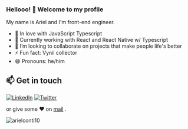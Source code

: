 ### Hellooo! 👋 Welcome to my profile

My name is Ariel and I'm front-end engineer.

 - 💙 In love with JavaScript Typescript
 - 🌱 Currently working with React and React Native w/ Typescript
 - 👯 I’m looking to collaborate on projects that make people life's better
 - ⚡ Fun fact: Vynil collector
 - 😄 Pronouns: he/him


## 📫 Get in touch
[![LinkedIn](https://img.shields.io/badge/LinkedIn-0077B5?style=for-the-badge&logo=linkedin&logoColor=white)](https://in.linkedin.com/in/arielconti10) [![Twitter](https://img.shields.io/badge/Twitter-1DA1F2?style=for-the-badge&logo=twitter&logoColor=white)](https://twitter.com/arielsp11)


 or give some ♥ on [mail](mailto:arielconti10@gmail.com) .


<p align="left"> <img src="https://komarev.com/ghpvc/?username=arielconti10&label=Profile%20views&color=0e75b6&style=flat" alt="arielconti10" /> </p>
